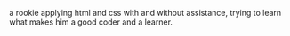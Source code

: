 a rookie applying html and css with and without assistance, trying to learn what makes him a good coder and a learner.
